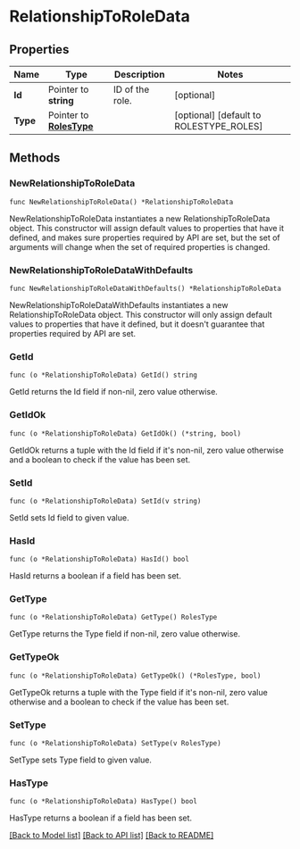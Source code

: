 # RelationshipToRoleData

## Properties

| Name     | Type                                     | Description     | Notes                                   |
| -------- | ---------------------------------------- | --------------- | --------------------------------------- |
| **Id**   | Pointer to **string**                    | ID of the role. | [optional]                              |
| **Type** | Pointer to [**RolesType**](RolesType.md) |                 | [optional] [default to ROLESTYPE_ROLES] |

## Methods

### NewRelationshipToRoleData

`func NewRelationshipToRoleData() *RelationshipToRoleData`

NewRelationshipToRoleData instantiates a new RelationshipToRoleData object.
This constructor will assign default values to properties that have it defined,
and makes sure properties required by API are set, but the set of arguments
will change when the set of required properties is changed.

### NewRelationshipToRoleDataWithDefaults

`func NewRelationshipToRoleDataWithDefaults() *RelationshipToRoleData`

NewRelationshipToRoleDataWithDefaults instantiates a new RelationshipToRoleData object.
This constructor will only assign default values to properties that have it defined,
but it doesn't guarantee that properties required by API are set.

### GetId

`func (o *RelationshipToRoleData) GetId() string`

GetId returns the Id field if non-nil, zero value otherwise.

### GetIdOk

`func (o *RelationshipToRoleData) GetIdOk() (*string, bool)`

GetIdOk returns a tuple with the Id field if it's non-nil, zero value otherwise
and a boolean to check if the value has been set.

### SetId

`func (o *RelationshipToRoleData) SetId(v string)`

SetId sets Id field to given value.

### HasId

`func (o *RelationshipToRoleData) HasId() bool`

HasId returns a boolean if a field has been set.

### GetType

`func (o *RelationshipToRoleData) GetType() RolesType`

GetType returns the Type field if non-nil, zero value otherwise.

### GetTypeOk

`func (o *RelationshipToRoleData) GetTypeOk() (*RolesType, bool)`

GetTypeOk returns a tuple with the Type field if it's non-nil, zero value otherwise
and a boolean to check if the value has been set.

### SetType

`func (o *RelationshipToRoleData) SetType(v RolesType)`

SetType sets Type field to given value.

### HasType

`func (o *RelationshipToRoleData) HasType() bool`

HasType returns a boolean if a field has been set.

[[Back to Model list]](../README.md#documentation-for-models) [[Back to API list]](../README.md#documentation-for-api-endpoints) [[Back to README]](../README.md)
